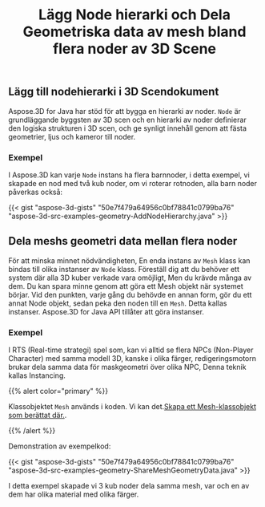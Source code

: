 ﻿---
title: Lägg Node hierarki och Dela Geometriska data av mesh bland flera noder av 3D Scene
type: docs
weight: 20
url: /sv/java/add-node-hierarchy-and-share-geometric-data-of-mesh-among-multiple-nodes-of-3d-scene/
description: Aspose.3D for Java har stöd för att bygga en hierarki av noder. Noden är grundläggande byggsten av 3D scen och en hierarki av noder definierar den logiska strukturen av 0761333 481 scen. och ge synligt innehåll genom att fästa geometrier, ljus och kameror till noder.
---
## **Lägg till nodehierarki i 3D Scendokument**
Aspose.3D for Java har stöd för att bygga en hierarki av noder. `Node` är grundläggande byggsten av 3D scen och en hierarki av noder definierar den logiska strukturen i 3D scen, och ge synligt innehåll genom att fästa geometrier, ljus och kameror till noder.
### **Exempel**

I Aspose.3D kan varje `Node` instans ha flera barnnoder, i detta exempel, vi skapade en nod med två kub noder, om vi roterar rotnoden, alla barn noder påverkas också:

{{< gist "aspose-3d-gists" "50e7f479a64956c0bf78841c0799ba76" "aspose-3d-src-examples-geometry-AddNodeHierarchy.java" >}}
## **Dela meshs geometri data mellan flera noder**
För att minska minnet nödvändigheten, En enda instans av `Mesh` klass kan bindas till olika instanser av `Node` klass. Föreställ dig att du behöver ett system där alla 3D kuber verkade vara omöjligt, Men du krävde många av dem. Du kan spara minne genom att göra ett Mesh objekt när systemet börjar. Vid den punkten, varje gång du behövde en annan form, gör du ett annat Node objekt, sedan peka den noden till en `Mesh`. Detta kallas instanser. Aspose.3D for Java API tillåter att göra instanser.
### **Exempel**
I RTS (Real-time strategi) spel som, kan vi alltid se flera NPCs (Non-Player Character) med samma modell 3D, kanske i olika färger, redigeringsmotorn brukar dela samma data för maskgeometri över olika NPC, Denna teknik kallas Instancing.

{{% alert color="primary" %}} 

Klassobjektet `Mesh` används i koden. Vi kan det.[Skapa ett Mesh-klassobjekt som berättat där.](https://docs.dynabic.com/display/3djava/Create+3D+Mesh+and+Scene).

{{% /alert %}} 

Demonstration av exempelkod:

{{< gist "aspose-3d-gists" "50e7f479a64956c0bf78841c0799ba76" "aspose-3d-src-examples-geometry-ShareMeshGeometryData.java" >}}


I detta exempel skapade vi 3 kub noder dela samma mesh, var och en av dem har olika material med olika färger.

